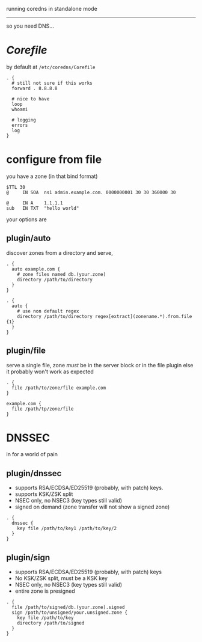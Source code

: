 running coredns in standalone mode

---

so you need DNS...

# _Corefile_

by default at `/etc/coredns/Corefile`

```
. {
  # still not sure if this works
  forward . 8.8.8.8

  # nice to have
  loop
  whoami

  # logging
  errors
  log
}
```

# configure from file

you have a zone
(in that bind format)

```
$TTL 30
@     IN SOA  ns1 admin.example.com. 0000000001 30 30 360000 30

@     IN A    1.1.1.1
sub   IN TXT  "hello world"
```

your options are

## plugin/auto

discover zones from a directory and serve,

```
. {
  auto example.com {
    # zone files named db.(your.zone)
    directory /path/to/directory
  }
}

. {
  auto {
    # use non default regex
    directory /path/to/directory regex[extract](zonename.*).from.file {1}
  }
}
```

## plugin/file

serve a single file,
zone _must_ be in the server block or in the file plugin
else it probably won't work as expected

```
. {
  file /path/to/zone/file example.com
}

example.com {
  file /path/tp/zone/file
}
```

# DNSSEC

in for a world of pain

## plugin/dnssec

- supports RSA/ECDSA/ED25519 (probably, with patch) keys.
- supports KSK/ZSK split
- NSEC only, no NSEC3 (key types still valid)
- signed on demand (zone transfer will not show a signed zone)

```
. {
  dnssec {
    key file /path/to/key1 /path/to/key/2
  }
}
```

## plugin/sign

- supports RSA/ECDSA/ED25519 (probably, with patch) keys
- No KSK/ZSK split, must be a KSK key
- NSEC only, no NSEC3 (key types still valid)
- entire zone is presigned

```
. {
  file /path/to/signed/db.(your.zone).signed
  sign /path/to/unsigned/your.unsigned.zone {
    key file /path/to/key
    directory /path/to/signed
  }
}
```
